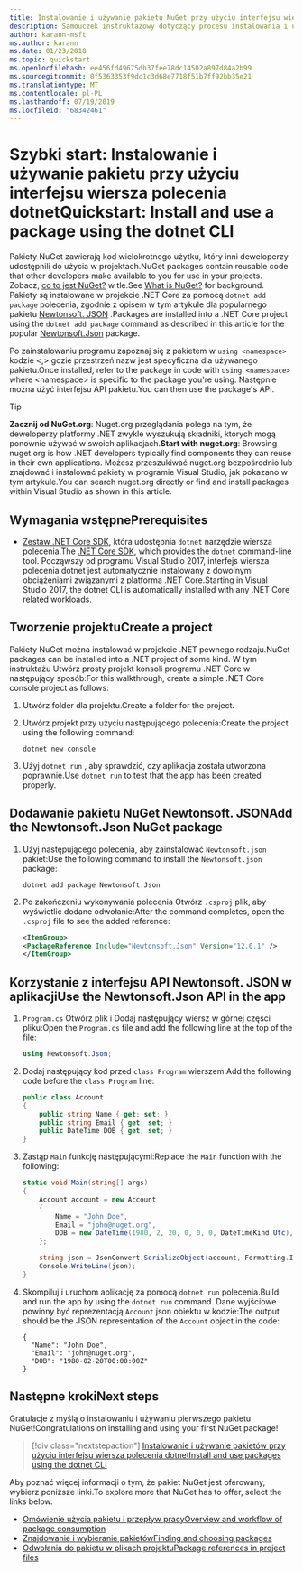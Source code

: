 ```yaml
---
title: Instalowanie i używanie pakietu NuGet przy użyciu interfejsu wiersza polecenia dotnet
description: Samouczek instruktażowy dotyczący procesu instalowania i używania pakietu NuGet w projekcie .NET Core.
author: karann-msft
ms.author: karann
ms.date: 01/23/2018
ms.topic: quickstart
ms.openlocfilehash: ee456fd49675db37fee78dc14502a897d84a2b99
ms.sourcegitcommit: 0f5363353f9dc1c3d68e7718f51b7ff92bb35e21
ms.translationtype: MT
ms.contentlocale: pl-PL
ms.lasthandoff: 07/19/2019
ms.locfileid: "68342461"
---
```

# <a name="quickstart-install-and-use-a-package-using-the-dotnet-cli"></a><span data-ttu-id="f51c9-103">Szybki start: Instalowanie i używanie pakietu przy użyciu interfejsu wiersza polecenia dotnet</span><span class="sxs-lookup"><span data-stu-id="f51c9-103">Quickstart: Install and use a package using the dotnet CLI</span></span>

<span data-ttu-id="f51c9-104">Pakiety NuGet zawierają kod wielokrotnego użytku, który inni deweloperzy udostępnili do użycia w projektach.</span><span class="sxs-lookup"><span data-stu-id="f51c9-104">NuGet packages contain reusable code that other developers make available to you for use in your projects.</span></span> <span data-ttu-id="f51c9-105">Zobacz, [co to jest NuGet?](../What-is-NuGet.md) w tle.</span><span class="sxs-lookup"><span data-stu-id="f51c9-105">See [What is NuGet?](../What-is-NuGet.md) for background.</span></span> <span data-ttu-id="f51c9-106">Pakiety są instalowane w projekcie .NET Core za pomocą `dotnet add package` polecenia, zgodnie z opisem w tym artykule dla popularnego pakietu [Newtonsoft. JSON](https://www.nuget.org/packages/Newtonsoft.Json/) .</span><span class="sxs-lookup"><span data-stu-id="f51c9-106">Packages are installed into a .NET Core project using the `dotnet add package` command as described in this article for the popular [Newtonsoft.Json](https://www.nuget.org/packages/Newtonsoft.Json/) package.</span></span>

<span data-ttu-id="f51c9-107">Po zainstalowaniu programu zapoznaj się z pakietem w `using <namespace>` kodzie \<,\> gdzie przestrzeń nazw jest specyficzna dla używanego pakietu.</span><span class="sxs-lookup"><span data-stu-id="f51c9-107">Once installed, refer to the package in code with `using <namespace>` where \<namespace\> is specific to the package you're using.</span></span> <span data-ttu-id="f51c9-108">Następnie można użyć interfejsu API pakietu.</span><span class="sxs-lookup"><span data-stu-id="f51c9-108">You can then use the package's API.</span></span>

> [!Tip]
> <span data-ttu-id="f51c9-109">**Zacznij od NuGet.org**: Nuget.org przeglądania polega na tym, że deweloperzy platformy .NET zwykle wyszukują składniki, których mogą ponownie używać w swoich aplikacjach.</span><span class="sxs-lookup"><span data-stu-id="f51c9-109">**Start with nuget.org**: Browsing nuget.org is how .NET developers typically find components they can reuse in their own applications.</span></span> <span data-ttu-id="f51c9-110">Możesz przeszukiwać nuget.org bezpośrednio lub znajdować i instalować pakiety w programie Visual Studio, jak pokazano w tym artykule.</span><span class="sxs-lookup"><span data-stu-id="f51c9-110">You can search nuget.org directly or find and install packages within Visual Studio as shown in this article.</span></span>

## <a name="prerequisites"></a><span data-ttu-id="f51c9-111">Wymagania wstępne</span><span class="sxs-lookup"><span data-stu-id="f51c9-111">Prerequisites</span></span>

- <span data-ttu-id="f51c9-112">[Zestaw .NET Core SDK](https://www.microsoft.com/net/download/), która udostępnia `dotnet` narzędzie wiersza polecenia.</span><span class="sxs-lookup"><span data-stu-id="f51c9-112">The [.NET Core SDK](https://www.microsoft.com/net/download/), which provides the `dotnet` command-line tool.</span></span> <span data-ttu-id="f51c9-113">Począwszy od programu Visual Studio 2017, interfejs wiersza polecenia dotnet jest automatycznie instalowany z dowolnymi obciążeniami związanymi z platformą .NET Core.</span><span class="sxs-lookup"><span data-stu-id="f51c9-113">Starting in Visual Studio 2017, the dotnet CLI is automatically installed with any .NET Core related workloads.</span></span>

## <a name="create-a-project"></a><span data-ttu-id="f51c9-114">Tworzenie projektu</span><span class="sxs-lookup"><span data-stu-id="f51c9-114">Create a project</span></span>

<span data-ttu-id="f51c9-115">Pakiety NuGet można instalować w projekcie .NET pewnego rodzaju.</span><span class="sxs-lookup"><span data-stu-id="f51c9-115">NuGet packages can be installed into a .NET project of some kind.</span></span> <span data-ttu-id="f51c9-116">W tym instruktażu Utwórz prosty projekt konsoli programu .NET Core w następujący sposób:</span><span class="sxs-lookup"><span data-stu-id="f51c9-116">For this walkthrough, create a simple .NET Core console project as follows:</span></span>

1. <span data-ttu-id="f51c9-117">Utwórz folder dla projektu.</span><span class="sxs-lookup"><span data-stu-id="f51c9-117">Create a folder for the project.</span></span>

1. <span data-ttu-id="f51c9-118">Utwórz projekt przy użyciu następującego polecenia:</span><span class="sxs-lookup"><span data-stu-id="f51c9-118">Create the project using the following command:</span></span>

    ```cli
    dotnet new console
    ```

1. <span data-ttu-id="f51c9-119">Użyj `dotnet run` , aby sprawdzić, czy aplikacja została utworzona poprawnie.</span><span class="sxs-lookup"><span data-stu-id="f51c9-119">Use `dotnet run` to test that the app has been created properly.</span></span>

## <a name="add-the-newtonsoftjson-nuget-package"></a><span data-ttu-id="f51c9-120">Dodawanie pakietu NuGet Newtonsoft. JSON</span><span class="sxs-lookup"><span data-stu-id="f51c9-120">Add the Newtonsoft.Json NuGet package</span></span>

1. <span data-ttu-id="f51c9-121">Użyj następującego polecenia, aby zainstalować `Newtonsoft.json` pakiet:</span><span class="sxs-lookup"><span data-stu-id="f51c9-121">Use the following command to install the `Newtonsoft.json` package:</span></span>

    ```cli
    dotnet add package Newtonsoft.Json
    ```

2. <span data-ttu-id="f51c9-122">Po zakończeniu wykonywania polecenia Otwórz `.csproj` plik, aby wyświetlić dodane odwołanie:</span><span class="sxs-lookup"><span data-stu-id="f51c9-122">After the command completes, open the `.csproj` file to see the added reference:</span></span>

    ```xml
   <ItemGroup>
    <PackageReference Include="Newtonsoft.Json" Version="12.0.1" />
   </ItemGroup>
    ```

## <a name="use-the-newtonsoftjson-api-in-the-app"></a><span data-ttu-id="f51c9-123">Korzystanie z interfejsu API Newtonsoft. JSON w aplikacji</span><span class="sxs-lookup"><span data-stu-id="f51c9-123">Use the Newtonsoft.Json API in the app</span></span>

1. <span data-ttu-id="f51c9-124">`Program.cs` Otwórz plik i Dodaj następujący wiersz w górnej części pliku:</span><span class="sxs-lookup"><span data-stu-id="f51c9-124">Open the `Program.cs` file and add the following line at the top of the file:</span></span>

    ```cs
    using Newtonsoft.Json;
    ```

1. <span data-ttu-id="f51c9-125">Dodaj następujący kod przed `class Program` wierszem:</span><span class="sxs-lookup"><span data-stu-id="f51c9-125">Add the following code before the `class Program` line:</span></span>

    ```cs
    public class Account
    {
        public string Name { get; set; }
        public string Email { get; set; }
        public DateTime DOB { get; set; }
    }
    ```

1. <span data-ttu-id="f51c9-126">Zastąp `Main` funkcję następującymi:</span><span class="sxs-lookup"><span data-stu-id="f51c9-126">Replace the `Main` function with the following:</span></span>

    ```cs
    static void Main(string[] args)
    {
        Account account = new Account
        {
            Name = "John Doe",
            Email = "john@nuget.org",
            DOB = new DateTime(1980, 2, 20, 0, 0, 0, DateTimeKind.Utc),
        };

        string json = JsonConvert.SerializeObject(account, Formatting.Indented);
        Console.WriteLine(json);
    }
    ```

1. <span data-ttu-id="f51c9-127">Skompiluj i uruchom aplikację za pomocą `dotnet run` polecenia.</span><span class="sxs-lookup"><span data-stu-id="f51c9-127">Build and run the app by using the `dotnet run` command.</span></span> <span data-ttu-id="f51c9-128">Dane wyjściowe powinny być reprezentacją `Account` json obiektu w kodzie:</span><span class="sxs-lookup"><span data-stu-id="f51c9-128">The output should be the JSON representation of the `Account` object in the code:</span></span>

    ```output
    {
      "Name": "John Doe",
      "Email": "john@nuget.org",
      "DOB": "1980-02-20T00:00:00Z"
    }
    ```

## <a name="next-steps"></a><span data-ttu-id="f51c9-129">Następne kroki</span><span class="sxs-lookup"><span data-stu-id="f51c9-129">Next steps</span></span>

<span data-ttu-id="f51c9-130">Gratulacje z myślą o instalowaniu i używaniu pierwszego pakietu NuGet!</span><span class="sxs-lookup"><span data-stu-id="f51c9-130">Congratulations on installing and using your first NuGet package!</span></span>

> [!div class="nextstepaction"]
> [<span data-ttu-id="f51c9-131">Instalowanie i używanie pakietów przy użyciu interfejsu wiersza polecenia dotnet</span><span class="sxs-lookup"><span data-stu-id="f51c9-131">Install and use packages using the dotnet CLI</span></span>](../consume-packages/install-use-packages-dotnet-cli.md)

<span data-ttu-id="f51c9-132">Aby poznać więcej informacji o tym, że pakiet NuGet jest oferowany, wybierz poniższe linki.</span><span class="sxs-lookup"><span data-stu-id="f51c9-132">To explore more that NuGet has to offer, select the links below.</span></span>

- [<span data-ttu-id="f51c9-133">Omówienie użycia pakietu i przepływ pracy</span><span class="sxs-lookup"><span data-stu-id="f51c9-133">Overview and workflow of package consumption</span></span>](../consume-packages/overview-and-workflow.md)
- [<span data-ttu-id="f51c9-134">Znajdowanie i wybieranie pakietów</span><span class="sxs-lookup"><span data-stu-id="f51c9-134">Finding and choosing packages</span></span>](../consume-packages/finding-and-choosing-packages.md)
- [<span data-ttu-id="f51c9-135">Odwołania do pakietu w plikach projektu</span><span class="sxs-lookup"><span data-stu-id="f51c9-135">Package references in project files</span></span>](../consume-packages/package-references-in-project-files.md)
